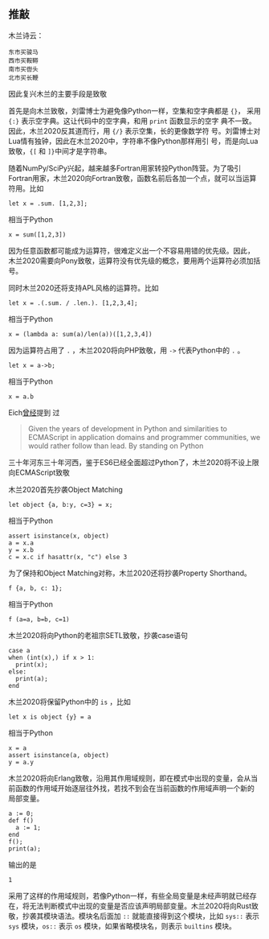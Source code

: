 ## 推敲

木兰诗云：

```
东市买骏马
西市买鞍鞯
南市买辔头
北市买长鞭
```

因此复兴木兰的主要手段是致敬

首先是向木兰致敬，刘雷博士为避免像Python一样，空集和空字典都是 `{}`，
采用 `{:}` 表示空字典。这让代码中的空字典，和用 `print` 函数显示的空字
典不一致。因此，木兰2020反其道而行，用 `{/}` 表示空集，长的更像数学符
号。刘雷博士对Lua情有独钟，因此在木兰2020中，字符串不像Python那样用引
号，而是向Lua致敬，`{[` 和 `]}`中间才是字符串。

随着NumPy/SciPy兴起，越来越多Fortran用家转投Python阵营。为了吸引
Fortran用家，木兰2020向Fortran致敬，函数名前后各加一个点，就可以当运算
符用。比如

```
let x = .sum. [1,2,3];
```

相当于Python

```
x = sum([1,2,3])
```

因为任意函数都可能成为运算符，很难定义出一个不容易用错的优先级。因此，
木兰2020需要向Pony致敬，运算符没有优先级的概念，要用两个运算符必须加括
号。

同时木兰2020还将支持APL风格的运算符。比如

```
let x = .(.sum. / .len.). [1,2,3,4];
```

相当于Python

```
x = (lambda a: sum(a)/len(a))([1,2,3,4])
```

因为运算符占用了 `.` ，木兰2020将向PHP致敬，用 `->` 代表Python中的 `.` 。

```
let x = a->b;
```

相当于Python

```
x = a.b
```


Eich[曾经](https://brendaneich.com/2006/02/python-and-javascript/)提到
过

> Given the years of development in Python and similarities to
> ECMAScript in application domains and programmer communities, we
> would rather follow than lead. By standing on Python

三十年河东三十年河西，鉴于ES6已经全面超过Python了，木兰2020将不设上限
向ECMAScript致敬


木兰2020首先抄袭Object Matching

```
let object {a, b:y, c=3} = x;
```

相当于Python

```
assert isinstance(x, object)
a = x.a
y = x.b
c = x.c if hasattr(x, "c") else 3
```

为了保持和Object Matching对称，木兰2020还将抄袭Property Shorthand。

```
f {a, b, c: 1};
```

相当于Python

```
f (a=a, b=b, c=1)
```


木兰2020将向Python的老祖宗SETL致敬，抄袭case语句

```
case a
when (int(x),) if x > 1:
  print(x);
else:
  print(a);
end
```

木兰2020将保留Python中的 `is` ，比如

```
let x is object {y} = a
```

相当于Python

```
x = a
assert isinstance(a, object)
y = a.y
```


木兰2020将向Erlang致敬，沿用其作用域规则，即在模式中出现的变量，会从当
前函数的作用域开始逐层往外找，若找不到会在当前函数的作用域声明一个新的
局部变量。

```
a := 0;
def f()
  a := 1;
end
f();
print(a);
```

输出的是

```
1
```

采用了这样的作用域规则，若像Python一样，有些全局变量是未经声明就已经存
在，将无法判断模式中出现的变量是否应该声明局部变量。木兰2020将向Rust致
敬，抄袭其模块语法。模块名后面加 `::` 就能直接得到这个模块，比如
`sys::` 表示 `sys` 模块，`os::` 表示 `os` 模块，如果省略模块名，则表示
`builtins` 模块。